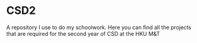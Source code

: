 # CSD2
A repository I use to do my schoolwork.
Here you can find all the projects that are required for the second year of CSD at the HKU M&T